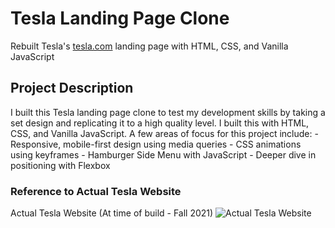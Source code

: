 # Tesla Landing Page Clone

Rebuilt Tesla's [tesla.com](https://www.tesla.com/) landing page with HTML, CSS, and Vanilla JavaScript

## Project Description

I built this Tesla landing page clone to test my development skills by taking a set design and replicating it to a high quality level.
I built this with HTML, CSS, and Vanilla JavaScript.
A few areas of focus for this project include: 
    - Responsive, mobile-first design using media queries
    - CSS animations using keyframes
    - Hamburger Side Menu with JavaScript
    - Deeper dive in positioning with Flexbox

### Reference to Actual Tesla Website

Actual Tesla Website (At time of build - Fall 2021)
![Actual Tesla Website](https://https://github.com/CharlesCarr/tesla-clone/blob/main/images/ScreenshotTeslaActualWebsite.png "Actual Tesla Website 2021")